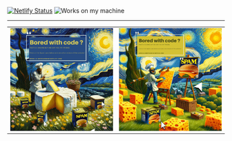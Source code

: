 [![Netlify Status](https://api.netlify.com/api/v1/badges/3c1c7931-1efc-42a6-a56b-65a39251d3e4/deploy-status)](https://app.netlify.com/sites/la-restaverne/deploys)
![Works on my machine](https://forthebadge.com/images/badges/works-on-my-machine.svg)

---

<table>
  <tr>
    <td><a href="https://la-restaverne.netlify.app/"></a><img src="assets/img/Bored-Van-Gogh.gif" alt="SPAM Dall-e Art Surrealist"></td>
    <td><a href="https://la-restaverne.netlify.app/"><img src="assets/img/Bored-Van-Gogh-2.gif" alt="SPAM Dall-e Art Impressionist"></td>
</table>